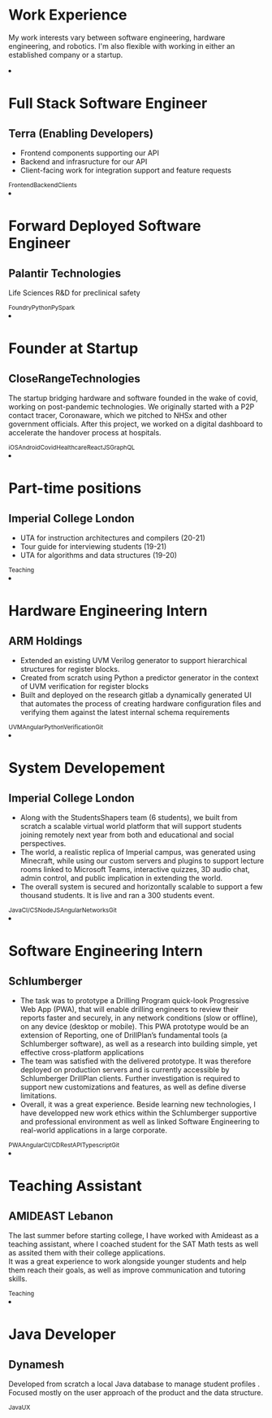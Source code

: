 # Work Experience

My work interests vary between software engineering, hardware engineering, and robotics. I'm also flexible with working in either an established company or a startup.

<link rel="stylesheet" type="text/css" href="/style/work.css" media="screen" />
<div class="timeline">
  <li class="event" data-date="Dec 2022 - Current">
    <h1>Full Stack Software Engineer</h1>
    <h2>Terra (Enabling Developers)</h2>
    <ul>
      <li>Frontend components supporting our API</li>
      <li>Backend and infrasructure for our API</li>
      <li>Client-facing work for integration support and feature requests</li>
    </ul>
    <div class="text-right">
      <small class="tag">Frontend</small><small class="tag">Backend</small><small class="tag">Clients</small>
    </div>
  </li>
  <li class="event" data-date="May 2021 - Oct 2021">
    <h1>Forward Deployed Software Engineer</h1>
    <h2>Palantir Technologies</h2>
    <p>Life Sciences R&D for preclinical safety</p>
    <div class="text-right">
      <small class="tag">Foundry</small><small class="tag">Python</small><small class="tag">PySpark</small>
    </div>
  </li>
  <li class="event" data-date="April 2020 - June 2021">
    <h1>Founder at Startup</h1>
    <h2>CloseRangeTechnologies</h2>
    <p> The startup bridging hardware and software founded in the wake of covid, working on post-pandemic technologies. We originally started with a P2P contact tracer, Coronaware, which we pitched to NHSx and other government officials. After this project, we worked on a digital dashboard to accelerate the handover process at hospitals.</p>
    <div class="text-right">
      <small class="tag">iOS</small><small class="tag">Android</small><small class="tag">Covid</small><small class="tag">Healthcare</small><small class="tag">ReactJS</small><small class="tag">GraphQL</small>
    </div>
  </li>
  <li class="event" data-date="Oct 2019 - Present">
    <h1>Part-time positions</h1>
    <h2>Imperial College London</h2>
    <ul>
      <li>UTA for instruction architectures and compilers (20-21)</li>
      <li>Tour guide for interviewing students (19-21)</li>
      <li>UTA for algorithms and data structures (19-20)</li>
    </ul>
    <div class="text-right"><small class="tag">Teaching</small></div>
  </li>
  <li class="event" data-date="Aug 2020 - Oct 2020">
    <h1>Hardware Engineering Intern</h1>
    <h2>ARM Holdings</h2>
    <ul>
      <li>Extended an existing UVM Verilog generator to support hierarchical structures for register blocks.</li>
      <li>Created from scratch using Python a predictor generator in the context of UVM verification for register blocks</li>
      <li>
        Built and deployed on the research gitlab a dynamically generated UI that automates the process of creating hardware configuration files and verifying
        them against the latest internal schema requirements
      </li>
    </ul>
    <div class="text-right">
      <small class="tag">UVM</small><small class="tag">Angular</small><small class="tag">Python</small><small class="tag">Verification</small
      ><small class="tag">Git</small>
    </div>
  </li>
  <li class="event" data-date="Jun 2020 - Aug 2020">
    <h1>System Developement</h1>
    <h2>Imperial College London</h2>
    <ul>
      <li>
        Along with the StudentsShapers team (6 students), we built from scratch a scalable virtual world platform that will support students joining remotely
        next year from both and educational and social perspectives.
      </li>
      <li>
        The world, a realistic replica of Imperial campus, was generated using Minecraft, while using our custom servers and plugins to support lecture rooms
        linked to Microsoft Teams, interactive quizzes, 3D audio chat, admin control, and public implication in extending the world.
      </li>
      <li>The overall system is secured and horizontally scalable to support a few thousand students. It is live and ran a 300 students event.</li>
    </ul>
    <div class="text-right">
      <small class="tag">Java</small><small class="tag">CI/CS</small><small class="tag">NodeJS</small><small class="tag">Angular</small
      ><small class="tag">Networks</small><small class="tag">Git</small>
    </div>
  </li>
  <li class="event" data-date="Jun 2019 - Sep 2019">
    <h1>Software Engineering Intern</h1>
    <h2>Schlumberger</h2>
    <ul>
      <li>
        The task was to prototype a Drilling Program quick-look Progressive Web App (PWA), that will enable drilling engineers to review their reports faster and securely, in any network conditions (slow or offline), on any device (desktop or mobile). This PWA prototype would be an extension of Reporting, one of DrillPlan’s fundamental tools (a Schlumberger software), as well as a research into building simple, yet effective cross-platform applications
      </li>
      <li>
        The team was satisfied with the delivered prototype. It was therefore deployed on production servers and is currently accessible by Schlumberger DrillPlan clients. Further investigation is required to support new customizations and features, as well as define diverse limitations.
      </li>
      <li>
        Overall, it was a great experience. Beside learning new technologies, I have developped new work ethics within the Schlumberger supportive and professional environment as well as linked Software Engineering to real-world applications in a large corporate.
      </li>
    </ul>
    <div class="text-right">
      <small class="tag">PWA</small><small class="tag">Angular</small><small class="tag">CI/CD</small><small class="tag">RestAPI</small><small class="tag">Typescript</small><small class="tag">Git</small>
    </div>
  </li>
  <li class="event" data-date="Jul 2018 - Aug 2018">
    <h1>Teaching Assistant</h1>
    <h2>AMIDEAST Lebanon</h2>
    <p>The last summer before starting college, I have worked with Amideast as a teaching assistant, where I coached student for the SAT Math tests as well as assited them with their college applications.<br>It was a great experience to work alongside younger students and help them reach their goals, as well as improve communication and tutoring skills.</p>
    <div class="text-right"><small class="tag">Teaching</small></div>
  </li>
  <li class="event" data-date="Nov 2016 - Nov 2016">
    <h1>Java Developer</h1>
    <h2>Dynamesh</h2>
    <p>
      Developed from scratch a local Java database to manage student profiles . Focused mostly on the user approach of the product and the data structure.
    </p>
    <div class="text-right"><small class="tag">Java</small><small class="tag">UX</small></div>
  </li>
</div>
